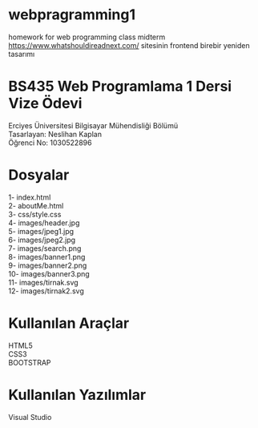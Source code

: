 # webpragramming1
homework for web programming class midterm
https://www.whatshouldireadnext.com/ sitesinin frontend birebir yeniden tasarımı<br>

# BS435 Web Programlama 1 Dersi Vize Ödevi
Erciyes Üniversitesi Bilgisayar Mühendisliği Bölümü<br>
Tasarlayan: Neslihan Kaplan<br>
Öğrenci No: 1030522896<br>

# Dosyalar
1- index.html<br>
2- aboutMe.html<br>
3- css/style.css<br>
4- images/header.jpg<br>
5- images/jpeg1.jpg<br>
6- images/jpeg2.jpg<br>
7- images/search.png<br>
8- images/banner1.png<br>
9- images/banner2.png<br>
10- images/banner3.png<br>
11- images/tirnak.svg<br>
12- images/tirnak2.svg<br>

# Kullanılan Araçlar
HTML5<br>
CSS3<br>
BOOTSTRAP<br>

# Kullanılan Yazılımlar
Visual Studio<br>
